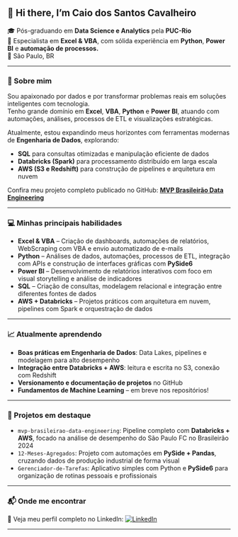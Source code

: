 ## 👋 Hi there, I’m Caio dos Santos Cavalheiro

🎓 Pós-graduando em **Data Science e Analytics** pela **PUC-Rio**  
💼 Especialista em **Excel & VBA**, com sólida experiência em **Python**, **Power BI** e **automação de processos.**  
📍 São Paulo, BR

---

### 🚀 Sobre mim

Sou apaixonado por dados e por transformar problemas reais em soluções inteligentes com tecnologia.  
Tenho grande domínio em **Excel**, **VBA**, **Python** e **Power BI**, atuando com automações, análises, processos de ETL e visualizações estratégicas.

Atualmente, estou expandindo meus horizontes com ferramentas modernas de **Engenharia de Dados**, explorando:

- **SQL** para consultas otimizadas e manipulação eficiente de dados  
- **Databricks (Spark)** para processamento distribuído em larga escala  
- **AWS (S3 e Redshift)** para construção de pipelines e arquitetura em nuvem
  
Confira meu projeto completo publicado no GitHub: [**MVP Brasileirão Data Engineering**](https://github.com/Cavalheiro93/mvp-brasileirao-data-engineering)

---

### 💻 Minhas principais habilidades

- **Excel & VBA** – Criação de dashboards, automações de relatórios, WebScraping com VBA e envio automatizado de e-mails
- **Python** – Análises de dados, automações, processos de ETL, integração com APIs e construção de interfaces gráficas com **PySide6**
- **Power BI** – Desenvolvimento de relatórios interativos com foco em visual storytelling e análise de indicadores
- **SQL** – Criação de consultas, modelagem relacional e integração entre diferentes fontes de dados
- **AWS + Databricks** – Projetos práticos com arquitetura em nuvem, pipelines com Spark e orquestração de dados

---

### 📈 Atualmente aprendendo

- **Boas práticas em Engenharia de Dados**: Data Lakes, pipelines e modelagem para alto desempenho  
- **Integração entre Databricks + AWS**: leitura e escrita no S3, conexão com Redshift  
- **Versionamento e documentação de projetos** no GitHub  
- **Fundamentos de Machine Learning** – em breve nos repositórios!

---

### 📌 Projetos em destaque

- `mvp-brasileirao-data-engineering`: Pipeline completo com **Databricks + AWS**, focado na análise de desempenho do São Paulo FC no Brasileirão 2024  
- `12-Meses-Agregados`: Projeto com automações em **PySide + Pandas**, cruzando dados de produção industrial de forma visual  
- `Gerenciador-de-Tarefas`: Aplicativo simples com Python e **PySide6** para organização de rotinas pessoais e profissionais

---

### 📬 Onde me encontrar

📄 Veja meu perfil completo no LinkedIn:  [![LinkedIn](https://img.shields.io/badge/-LinkedIn-blue?style=flat-square&logo=linkedin)](https://www.linkedin.com/in/caio-cavalheiro-436212167/)

---

